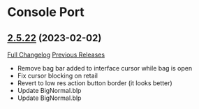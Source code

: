 # Console Port

## [2.5.22](https://github.com/seblindfors/ConsolePort/tree/2.5.22) (2023-02-02)
[Full Changelog](https://github.com/seblindfors/ConsolePort/compare/2.5.21...2.5.22) [Previous Releases](https://github.com/seblindfors/ConsolePort/releases)

- Remove bag bar added to interface cursor while bag is open  
- Fix cursor blocking on retail  
- Revert to low res action button border (it looks better)  
- Update BigNormal.blp  
- Update BigNormal.blp  

